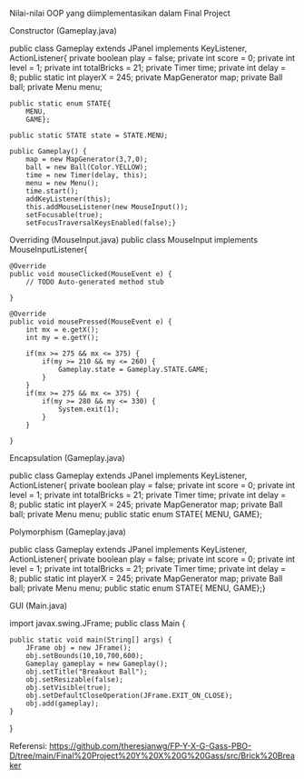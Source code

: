 Nilai-nilai OOP yang diimplementasikan dalam Final Project

Constructor (Gameplay.java)

public class Gameplay extends JPanel implements KeyListener, ActionListener{
	private boolean play = false;
	private int score = 0;
	private int level = 1;
	private int totalBricks = 21;
	private Timer time;
	private int delay = 8;
	public static int playerX = 245;
	private MapGenerator map;
	private Ball ball;
	private Menu menu;
	
	public static enum STATE{
		MENU,
		GAME};
	
	public static STATE state = STATE.MENU;

	public Gameplay() {
		map = new MapGenerator(3,7,0);
		ball = new Ball(Color.YELLOW);
		time = new Timer(delay, this);
		menu = new Menu();
		time.start();
		addKeyListener(this);
		this.addMouseListener(new MouseInput());
		setFocusable(true);
		setFocusTraversalKeysEnabled(false);}

Overriding (MouseInput.java)
public class MouseInput implements MouseInputListener{

	@Override
	public void mouseClicked(MouseEvent e) {
		// TODO Auto-generated method stub
		
	}

	@Override
	public void mousePressed(MouseEvent e) {
		int mx = e.getX();
		int my = e.getY();

		if(mx >= 275 && mx <= 375) {
			if(my >= 210 && my <= 260) {
				Gameplay.state = Gameplay.STATE.GAME;
			}
		}
		if(mx >= 275 && mx <= 375) {
			if(my >= 280 && my <= 330) {
				System.exit(1);
			}
		}
		
	}
  
Encapsulation (Gameplay.java)

public class Gameplay extends JPanel implements KeyListener, ActionListener{
	private boolean play = false;
	private int score = 0;
	private int level = 1;
	private int totalBricks = 21;
	private Timer time;
	private int delay = 8;
	public static int playerX = 245;
	private MapGenerator map;
	private Ball ball;
	private Menu menu;
	public static enum STATE{
		MENU,
		GAME};
	
Polymorphism (Gameplay.java)


public class Gameplay extends JPanel implements KeyListener, ActionListener{
	private boolean play = false;
	private int score = 0;
	private int level = 1;
	private int totalBricks = 21;
	private Timer time;
	private int delay = 8;
	public static int playerX = 245;
	private MapGenerator map;
	private Ball ball;
	private Menu menu;
	public static enum STATE{
		MENU,
		GAME};}
  
GUI (Main.java)

import javax.swing.JFrame;
public class Main {

	public static void main(String[] args) {
		JFrame obj = new JFrame();
		obj.setBounds(10,10,700,600);
		Gameplay gameplay = new Gameplay();
		obj.setTitle("Breakout Ball");
		obj.setResizable(false);
		obj.setVisible(true);
		obj.setDefaultCloseOperation(JFrame.EXIT_ON_CLOSE);
		obj.add(gameplay);
	}
}

Referensi: https://github.com/theresianwg/FP-Y-X-G-Gass-PBO-D/tree/main/Final%20Project%20Y%20X%20G%20Gass/src/Brick%20Breaker
